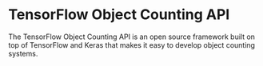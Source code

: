 # TensorFlow Object Counting API
The TensorFlow Object Counting API is an open source framework built on top of TensorFlow and Keras that makes it easy to develop object counting systems.








